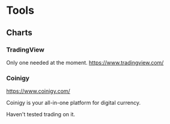 # Tools

## Charts

### TradingView

Only one needed at the moment.
<https://www.tradingview.com/>

### Coinigy

<https://www.coinigy.com/>

Coinigy is your all-in-one platform for digital currency.

Haven't tested trading on it.
